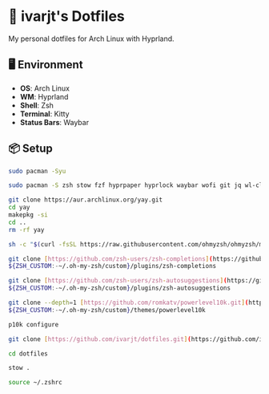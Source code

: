 
# 🧩 ivarjt's Dotfiles

My personal dotfiles for Arch Linux with Hyprland.

## 🖥️ Environment

- **OS**: Arch Linux  
- **WM**: Hyprland  
- **Shell**: Zsh  
- **Terminal**: Kitty  
- **Status Bars**: Waybar  

## 📦 Setup

```bash
sudo pacman -Syu
```

```bash
sudo pacman -S zsh stow fzf hyprpaper hyprlock waybar wofi git jq wl-clipboard ttf-font-awesome ttf-jetbrains-mono-nerd
```
```bash
git clone https://aur.archlinux.org/yay.git
cd yay
makepkg -si
cd ..
rm -rf yay
```
```bash
sh -c "$(curl -fsSL https://raw.githubusercontent.com/ohmyzsh/ohmyzsh/master/tools/install.sh)"
```
```bash
git clone [https://github.com/zsh-users/zsh-completions](https://github.com/zsh-users/zsh-completions) \  
${ZSH_CUSTOM:-~/.oh-my-zsh/custom}/plugins/zsh-completions  
```
```bash
git clone [https://github.com/zsh-users/zsh-autosuggestions](https://github.com/zsh-users/zsh-autosuggestions) \  
${ZSH_CUSTOM:-~/.oh-my-zsh/custom}/plugins/zsh-autosuggestions  
```
```bash
git clone --depth=1 [https://github.com/romkatv/powerlevel10k.git](https://github.com/romkatv/powerlevel10k.git) \  
${ZSH_CUSTOM:-~/.oh-my-zsh/custom}/themes/powerlevel10k  
```
```bash
p10k configure
```
```bash
git clone [https://github.com/ivarjt/dotfiles.git](https://github.com/ivarjt/dotfiles.git)  
```
```bash
cd dotfiles  
```
```bash
stow .
```
```bash
source ~/.zshrc
```
